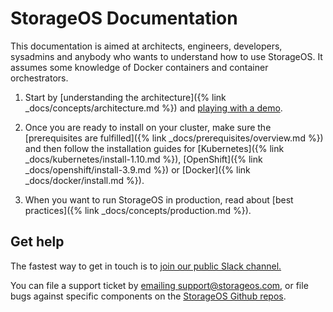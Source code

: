 # StorageOS Documentation

This documentation is aimed at architects, engineers, developers, sysadmins and
anybody who wants to understand how to use StorageOS. It assumes some knowledge
of Docker containers and container orchestrators.

1. Start by [understanding the architecture]({% link
_docs/concepts/architecture.md %}) and [playing with a demo](http://play.storageos.com/main).

1. Once you are ready to install on your cluster, make sure the [prerequisites are
fulfilled]({% link _docs/prerequisites/overview.md %}) and then follow the
installation guides for [Kubernetes]({% link _docs/kubernetes/install-1.10.md %}),
[OpenShift]({% link _docs/openshift/install-3.9.md %}) or [Docker]({% link
_docs/docker/install.md %}).

1. When you want to run StorageOS in production, read about [best practices]({% link
_docs/concepts/production.md %}).

## Get help

The fastest way to get in touch is to [join our public Slack
channel.](https://slack.storageos.com) <script async defer
src="http://slack.storageos.com/slackin.js"></script>

You can file a support ticket by [emailing
support@storageos.com](mailto:support@storageos.com), or file bugs against
specific components on the [StorageOS Github
repos](https://github.com/storageos).
